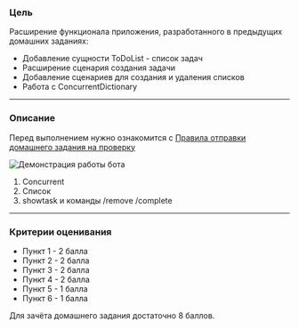 ### Цель
    
Расширение функционала приложения, разработанного в предыдущих домашних заданиях:

- Добавление сущности ToDoList - список задач
- Расширение сценария создания задачи
- Добавление сценариев для создания и удаления списков
- Работа с ConcurrentDictionary

---

### Описание

Перед выполнением нужно ознакомится с [Правила отправки домашнего задания на проверку](https://github.com/OTUS-NET/C-Sharp-Basic/blob/main/Homeworks/README.md)

![Демонстрация работы бота](Demo.gif)

1. Concurrent
2. Список
3. showtask и команды /remove /complete
---

### Критерии оценивания

- Пункт 1 - 2 балла
- Пункт 2 - 2 балла
- Пункт 3 - 2 балла
- Пункт 4 - 2 балла
- Пункт 5 - 1 балла
- Пункт 6 - 1 балла

Для зачёта домашнего задания достаточно 8 баллов.